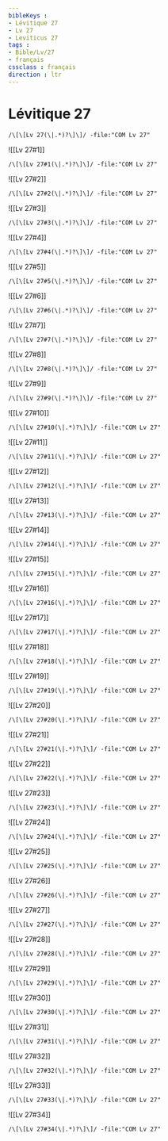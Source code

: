 ```yaml
---
bibleKeys : 
- Lévitique 27
- Lv 27
- Leviticus 27
tags : 
- Bible/Lv/27
- français
cssclass : français
direction : ltr
---
```


# Lévitique 27

```query
/\[\[Lv 27(\|.*)?\]\]/ -file:"COM Lv 27"
```



![[Lv 27#1]]

```query
/\[\[Lv 27#1(\|.*)?\]\]/ -file:"COM Lv 27"
```

![[Lv 27#2]]

```query
/\[\[Lv 27#2(\|.*)?\]\]/ -file:"COM Lv 27"
```

![[Lv 27#3]]

```query
/\[\[Lv 27#3(\|.*)?\]\]/ -file:"COM Lv 27"
```

![[Lv 27#4]]

```query
/\[\[Lv 27#4(\|.*)?\]\]/ -file:"COM Lv 27"
```

![[Lv 27#5]]

```query
/\[\[Lv 27#5(\|.*)?\]\]/ -file:"COM Lv 27"
```

![[Lv 27#6]]

```query
/\[\[Lv 27#6(\|.*)?\]\]/ -file:"COM Lv 27"
```

![[Lv 27#7]]

```query
/\[\[Lv 27#7(\|.*)?\]\]/ -file:"COM Lv 27"
```

![[Lv 27#8]]

```query
/\[\[Lv 27#8(\|.*)?\]\]/ -file:"COM Lv 27"
```

![[Lv 27#9]]

```query
/\[\[Lv 27#9(\|.*)?\]\]/ -file:"COM Lv 27"
```

![[Lv 27#10]]

```query
/\[\[Lv 27#10(\|.*)?\]\]/ -file:"COM Lv 27"
```

![[Lv 27#11]]

```query
/\[\[Lv 27#11(\|.*)?\]\]/ -file:"COM Lv 27"
```

![[Lv 27#12]]

```query
/\[\[Lv 27#12(\|.*)?\]\]/ -file:"COM Lv 27"
```

![[Lv 27#13]]

```query
/\[\[Lv 27#13(\|.*)?\]\]/ -file:"COM Lv 27"
```

![[Lv 27#14]]

```query
/\[\[Lv 27#14(\|.*)?\]\]/ -file:"COM Lv 27"
```

![[Lv 27#15]]

```query
/\[\[Lv 27#15(\|.*)?\]\]/ -file:"COM Lv 27"
```

![[Lv 27#16]]

```query
/\[\[Lv 27#16(\|.*)?\]\]/ -file:"COM Lv 27"
```

![[Lv 27#17]]

```query
/\[\[Lv 27#17(\|.*)?\]\]/ -file:"COM Lv 27"
```

![[Lv 27#18]]

```query
/\[\[Lv 27#18(\|.*)?\]\]/ -file:"COM Lv 27"
```

![[Lv 27#19]]

```query
/\[\[Lv 27#19(\|.*)?\]\]/ -file:"COM Lv 27"
```

![[Lv 27#20]]

```query
/\[\[Lv 27#20(\|.*)?\]\]/ -file:"COM Lv 27"
```

![[Lv 27#21]]

```query
/\[\[Lv 27#21(\|.*)?\]\]/ -file:"COM Lv 27"
```

![[Lv 27#22]]

```query
/\[\[Lv 27#22(\|.*)?\]\]/ -file:"COM Lv 27"
```

![[Lv 27#23]]

```query
/\[\[Lv 27#23(\|.*)?\]\]/ -file:"COM Lv 27"
```

![[Lv 27#24]]

```query
/\[\[Lv 27#24(\|.*)?\]\]/ -file:"COM Lv 27"
```

![[Lv 27#25]]

```query
/\[\[Lv 27#25(\|.*)?\]\]/ -file:"COM Lv 27"
```

![[Lv 27#26]]

```query
/\[\[Lv 27#26(\|.*)?\]\]/ -file:"COM Lv 27"
```

![[Lv 27#27]]

```query
/\[\[Lv 27#27(\|.*)?\]\]/ -file:"COM Lv 27"
```

![[Lv 27#28]]

```query
/\[\[Lv 27#28(\|.*)?\]\]/ -file:"COM Lv 27"
```

![[Lv 27#29]]

```query
/\[\[Lv 27#29(\|.*)?\]\]/ -file:"COM Lv 27"
```

![[Lv 27#30]]

```query
/\[\[Lv 27#30(\|.*)?\]\]/ -file:"COM Lv 27"
```

![[Lv 27#31]]

```query
/\[\[Lv 27#31(\|.*)?\]\]/ -file:"COM Lv 27"
```

![[Lv 27#32]]

```query
/\[\[Lv 27#32(\|.*)?\]\]/ -file:"COM Lv 27"
```

![[Lv 27#33]]

```query
/\[\[Lv 27#33(\|.*)?\]\]/ -file:"COM Lv 27"
```

![[Lv 27#34]]

```query
/\[\[Lv 27#34(\|.*)?\]\]/ -file:"COM Lv 27"
```

